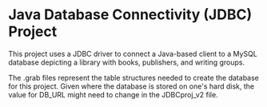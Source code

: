# Java Database Connectivity (JDBC) Project
This project uses a JDBC driver to connect a Java-based client to a MySQL database depicting a library with books, publishers, and writing groups.

The .grab files represent the table structures needed to create the database for this project. Given where the database is stored on one's hard disk, the value for DB_URL might need to change in the JDBCproj_v2 file.
